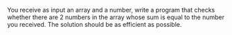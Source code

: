 <!-- Q1 -->
You receive as input an array and a number, write a program that checks whether there are 2 numbers in
the array whose sum is equal to the number you received.
The solution should be as efficient as possible.